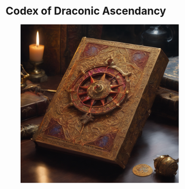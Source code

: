 # Codex of Draconic Ascendancy

<figure><img src="../../../.gitbook/assets/Crafted from th 1.png" alt=""><figcaption></figcaption></figure>

